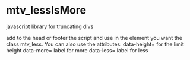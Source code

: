 # mtv_lessIsMore
javascript library for truncating divs

add to the head or footer the script and use in the element you want the class mtv_less. You can also use the attributes:
data-height= for the limit height
data-more= label for more
data-less= label for less
